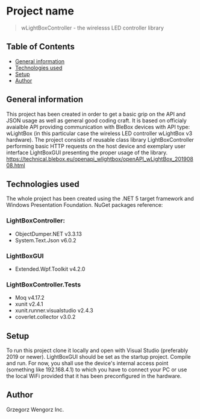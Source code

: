 # Project name
>wLightBoxController - the wirelesss LED controller library

## Table of Contents
* [General information](#general-information)
* [Technologies used](#technologies-used)
* [Setup](#setup)
* [Author](#author)

## General information
This project has been created in order to get a basic grip on the API and JSON usage as well as general good coding craft. It is based on officialy avaialble API providing communication with BleBox devices with API type: wLightBox (in this particular case the wireless LED controller wLightBox v3 hardware).
The project consists of reusable class library LightBoxController performing basic HTTP requests on the host device and exemplary user interface LightBoxGUI presenting the proper usage of the library.
https://technical.blebox.eu/openapi_wlightbox/openAPI_wLightBox_20190808.html

## Technologies used
The whole project has been created using the .NET 5 target framework and Windows Presentation Foundation.
NuGet packages reference:

### LightBoxController:
- ObjectDumper.NET v3.3.13
- System.Text.Json v6.0.2

### LightBoxGUI
- Extended.Wpf.Toolkit v4.2.0

### LightBoxController.Tests
- Moq v4.17.2
- xunit v2.4.1
- xunit.runner.visualstudio v2.4.3
- coverlet.collector v3.0.2


## Setup
To run this project clone it locally and open with Visual Studio (preferably 2019 or newer). LightBoxGUI should be set as the startup project. Compile and run. 
For now, you shall use the device's internal access point (something like 192.168.4.1) 
to which you have to connect your PC or use the local WiFi provided that it has been preconfigured in the hardware.

## Author
Grzegorz Wengorz Inc.